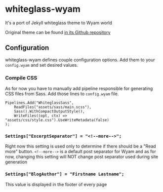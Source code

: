 # whiteglass-wyam
It's a port of Jekyll whiteglass theme to Wyam world

Original theme can be found [in its Github repository](https://github.com/yous/whiteglass)

## Configuration
whiteglass-wyam defines couple configuration options. Add them to your `config.wyam` and set desired values.

### Compile CSS
As for now you have to manually add pipeline responsible for generating CSS files from Sass. Add those lines to `config.wyam` file.

    Pipelines.Add("WhiteglassSass",
        ReadFiles("assets/sass/main.scss"),
        Sass().WithCompactOutputStyle(),
        WriteFiles((opt, ctx) => "assets/css/style.css").UseWriteMetadata(false)
    );

### `Settings["ExcerptSeparator"] = "<!--more-->";`
Right now this setting is used only to determine if there should be a "Read more" button. `<!--more-->` is a default post separator for Wyam and as for now, changing this setting will NOT change post separator used during site generation

### `Settings["BlogAuthor"] = "Firstname Lastname";`
This value is displayed in the footer of every page
